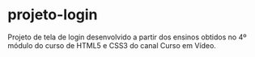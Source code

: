 # projeto-login
 Projeto de tela de login desenvolvido a partir dos ensinos obtidos no 4º módulo do curso de HTML5 e CSS3 do canal Curso em Vídeo.
